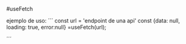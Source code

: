#useFetch

ejemplo de uso:
´´´
const url = 'endpoint de una api'
const {data: null, loading: true, error:null} =useFetch(url);

´´´

